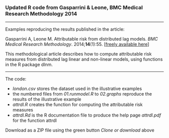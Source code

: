 
### Updated R code from Gasparrini & Leone, BMC Medical Research Methodology 2014

--------------------------------------------------------------------------------

Examples reproducing the results published in the article:

Gasparrini A, Leone M. Attributable risk from distributed lag models. *BMC Medical Research Methodology*. 2014;**14**(1):55. [[freely available here](http://www.ag-myresearch.com/2014_gasparrini_bmcmrm.html)]

This methodological article describes how to compute attributable risk measures from distributed lag linear and non-linear models, using functions in the R package dlnm.

--------------------------------------------------------------------------------

The code:

  * *london.csv* stores the dataset used in the illustrative examples
  * the numbered files from *01.runmodel.R* to *02.graphs* reproduce the results of the illustrative example
  * *attrdl.R* creates the function for computing the attributable risk measures
  * *attrdl.Rd* is the R documentation file to produce the help page *attrdl.pdf* for the function attrdl
  
Download as a ZIP file using the green button *Clone or download* above